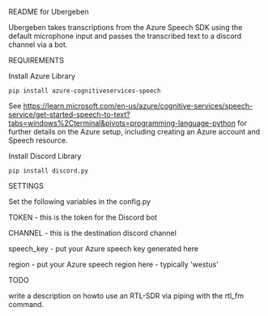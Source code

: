 README for Ubergeben

Ubergeben takes transcriptions from the Azure Speech SDK using the default microphone input and passes the transcribed text to a discord channel via a bot.

REQUIREMENTS

Install Azure Library
```
pip install azure-cognitiveservices-speech
```
See https://learn.microsoft.com/en-us/azure/cognitive-services/speech-service/get-started-speech-to-text?tabs=windows%2Cterminal&pivots=programming-language-python for further details on the Azure setup, including creating an Azure account and Speech resource.

Install Discord Library

```
pip install discord.py
```


SETTINGS

Set the following variables in the config.py

TOKEN - this is the token for the Discord bot

CHANNEL - this is the destination discord channel

speech_key - put your Azure speech key generated here

region - put your Azure speech region here - typically 'westus'


TODO

write a description on howto use an RTL-SDR via piping with the rtl_fm command.

